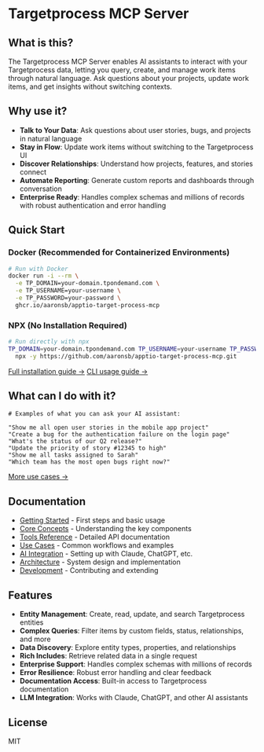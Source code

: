 # Targetprocess MCP Server

## What is this?

The Targetprocess MCP Server enables AI assistants to interact with your Targetprocess data, letting you query, create, and manage work items through natural language. Ask questions about your projects, update work items, and get insights without switching contexts.

## Why use it?

- **Talk to Your Data**: Ask questions about user stories, bugs, and projects in natural language
- **Stay in Flow**: Update work items without switching to the Targetprocess UI
- **Discover Relationships**: Understand how projects, features, and stories connect
- **Automate Reporting**: Generate custom reports and dashboards through conversation
- **Enterprise Ready**: Handles complex schemas and millions of records with robust authentication and error handling

## Quick Start

### Docker (Recommended for Containerized Environments)

```bash
# Run with Docker
docker run -i --rm \
  -e TP_DOMAIN=your-domain.tpondemand.com \
  -e TP_USERNAME=your-username \
  -e TP_PASSWORD=your-password \
  ghcr.io/aaronsb/apptio-target-process-mcp
```

### NPX (No Installation Required)

```bash
# Run directly with npx
TP_DOMAIN=your-domain.tpondemand.com TP_USERNAME=your-username TP_PASSWORD=your-password \
  npx -y https://github.com/aaronsb/apptio-target-process-mcp.git
```

[Full installation guide →](docs/integration/installation.md)
[CLI usage guide →](docs/integration/cli-usage.md)

## What can I do with it?

```
# Examples of what you can ask your AI assistant:

"Show me all open user stories in the mobile app project"
"Create a bug for the authentication failure on the login page"
"What's the status of our Q2 release?"
"Update the priority of story #12345 to high"
"Show me all tasks assigned to Sarah"
"Which team has the most open bugs right now?"
```

[More use cases →](docs/use-cases/README.md)

## Documentation

- [Getting Started](docs/getting-started.md) - First steps and basic usage
- [Core Concepts](docs/core-concepts.md) - Understanding the key components
- [Tools Reference](docs/tools/README.md) - Detailed API documentation
- [Use Cases](docs/use-cases/README.md) - Common workflows and examples
- [AI Integration](docs/integration/README.md) - Setting up with Claude, ChatGPT, etc.
- [Architecture](docs/architecture/README.md) - System design and implementation
- [Development](docs/development/README.md) - Contributing and extending

## Features

- **Entity Management**: Create, read, update, and search Targetprocess entities
- **Complex Queries**: Filter items by custom fields, status, relationships, and more
- **Data Discovery**: Explore entity types, properties, and relationships
- **Rich Includes**: Retrieve related data in a single request
- **Enterprise Support**: Handles complex schemas with millions of records
- **Error Resilience**: Robust error handling and clear feedback
- **Documentation Access**: Built-in access to Targetprocess documentation
- **LLM Integration**: Works with Claude, ChatGPT, and other AI assistants

## License

MIT